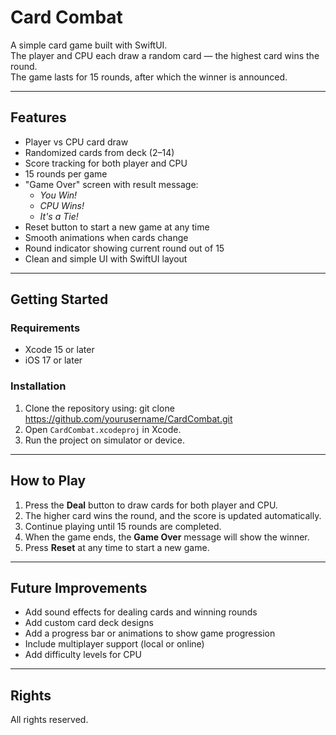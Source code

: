 # Card Combat

A simple card game built with SwiftUI.  
The player and CPU each draw a random card — the highest card wins the round.  
The game lasts for 15 rounds, after which the winner is announced.

---

## Features
- Player vs CPU card draw
- Randomized cards from deck (2–14)
- Score tracking for both player and CPU
- 15 rounds per game
- "Game Over" screen with result message:
  - *You Win!*  
  - *CPU Wins!*  
  - *It's a Tie!*
- Reset button to start a new game at any time
- Smooth animations when cards change
- Round indicator showing current round out of 15
- Clean and simple UI with SwiftUI layout

---

## Getting Started

### Requirements
- Xcode 15 or later
- iOS 17 or later

### Installation
1. Clone the repository using:
   git clone https://github.com/yourusername/CardCombat.git
2. Open `CardCombat.xcodeproj` in Xcode.
3. Run the project on simulator or device.

---

## How to Play
1. Press the **Deal** button to draw cards for both player and CPU.
2. The higher card wins the round, and the score is updated automatically.
3. Continue playing until 15 rounds are completed.
4. When the game ends, the **Game Over** message will show the winner.
5. Press **Reset** at any time to start a new game.

---

## Future Improvements
- Add sound effects for dealing cards and winning rounds
- Add custom card deck designs
- Add a progress bar or animations to show game progression
- Include multiplayer support (local or online)
- Add difficulty levels for CPU

---

## Rights
All rights reserved.



